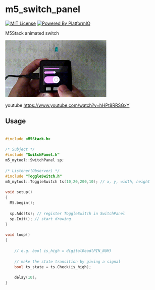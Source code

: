 # m5_switch_panel

[![MIT License](http://img.shields.io/badge/license-MIT-blue.svg?style=flat)](LICENSE)
[![Powered By PlatformIO](https://img.shields.io/Powered/PlatformIO.png)](https://platformio.org/)

M5Stack animated switch

![m5_switch_panel](docs/image/demo.gif)

youtube https://www.youtube.com/watch?v=hHPt8RRSGxY

## Usage

```cpp

#include <M5Stack.h>

/* Subject */
#include "SwitchPanel.h"
m5_mytool::SwitchPanel sp;

/* Listener(Observer) */
#include "ToggleSwitch.h"
m5_mytool::ToggleSwitch ts(10,20,200,10); // x, y, width, height

void setup()
{
  M5.begin();

  sp.Add(ts); // register ToggleSwitch in SwitchPanel
  sp.Init(); // start drawing
}

void loop()
{

    // e.g. bool is_high = digitalRead(PIN_NUM)

    // make the state transition by giving a signal
    bool ts_state = ts.Check(is_high);

    delay(10);
}
```


